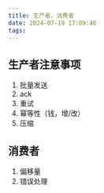 ```yaml
---
title: 生产者，消费者
date: 2024-07-19 17:09:46
tags:
---
```


## 生产者注意事项

1. 批量发送
2. ack
3. 重试
4. 幂等性（钱，增/改）
5. 压缩

## 消费者

1. 偏移量
2. 错误处理
